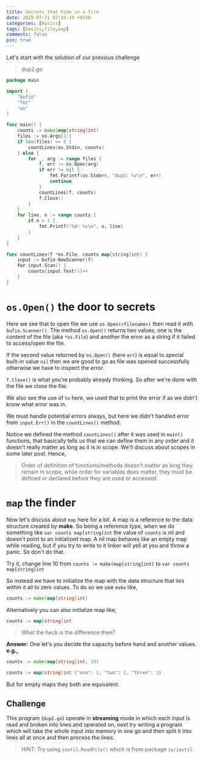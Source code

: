```yaml
---
title: Secrets that hide in a file
date: 2020-07-21 07:34:19 +0530
categories: [Basics]
tags: [basics,file,map]
comments: false
pin: true
---
```


Let's start with the solution of our previous challenge

> dup2.go

```go
package main

import (
	"bufio"
	"fmt"
	"os"
)

func main() {
	counts := make(map[string]int)
	files := os.Args[1:]
	if len(files) == 0 {
		countLines(os.Stdin, counts)
	} else {
		for _, arg := range files {
			f, err := os.Open(arg)
			if err != nil {
				fmt.Fprintf(os.Stderr, "dup2: %v\n", err)
				continue
			}
			countLines(f, counts)
			f.Close()
		}
	}
	for line, n := range counts {
		if n > 1 {
			fmt.Printf("%d: %s\n", n, line)
		}
	}
}

func countLines(f *os.File, counts map[string]int) {
	input := bufio.NewScanner(f)
	for input.Scan() {
		counts[input.Text()]++
	}
}
```

# `os.Open()` the door to secrets
Here we see that to open file we use `os.Open(<filename>)` then read it with `bufio.Scanner()`.
The method `os.Open()` returns two values, one is the content of the file (aka `*os.File`) and another
the error as a string if it failed to access/open the file.

If the second value returned by `os.Open()` (here `err`) is equal to special built-in value `nil`
then we are good to go as file was opened successfully otherwise we have to inspect the error.

`f.Close()` is what you're probably already thinking. So after we're done with the file we close the file.

We also see the use of `%v` here, we used that to print the error if as we didn't know what error was in.

We must handle potential errors always, but here we didn't handled error from `input.Err()` in the
`countLines()` method.

Notice we defined the method `countLines()` after it was used in `main()` functions, that basically
tells us that we can define them in any order and it doesn't really matter as long as it is in scope.
We'll discuss about scopes in some later post. Hence,

> Order of definition of functions/methods doesn't matter as long they remain
> in scope, while order for variables does matter, they must be defined or declared
> before they are used or accessed.

# `map` the finder
Now let's discuss about `map` here for a bit. A map is a reference to the data structure created by __make__.
So being a reference type, when we do something like `var counts map[string]int` the value of `counts` is nil
and doesn't point to an initialized map. A nil map behaves like an empty map while reading, but if you
try to write to it linker will yell at you and throw a panic. So don't do that.

Try it, change line 10 from `counts := make(map[string]int)` to `var counts map[string]int`

So instead we have to initialize the map with the data structure that lies within it all to zero values.
To do so we use `make` like,
```go
counts := make(map[string]int)
```

Alternatively you can also initialize map like,
```go
counts := map[string]int
```

> What the heck is the difference then?

**Answer:** One let's you decide the capacity before hand and another values.
__e.g.,__
```go
counts := make(map[string]int, 10)
```

```go
counts := map[string]int {"one": 1, "two": 2, "three": 3}
```

But for empty maps they both are equivalent.

## Challenge
This program (`dup2.go`) operate in __streaming__ mode in which each input is read and broken into
lines and operated on, next try writing a program which will take the whole input into memory in one go
and then split it into lines all at once and then process the lines.

> HINT: Try using `ioutil.ReadFile()` which is from package `io/ioutil`.
